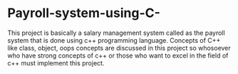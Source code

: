 # Payroll-system-using-C-
This project is basically a salary management system called as the payroll system that is done using c++ programming language. Concepts of C++ like class, object, oops concepts are discussed in this project so whosoever who have strong concepts of c++ or those who want to excel in the field of c++ must implement this project.
